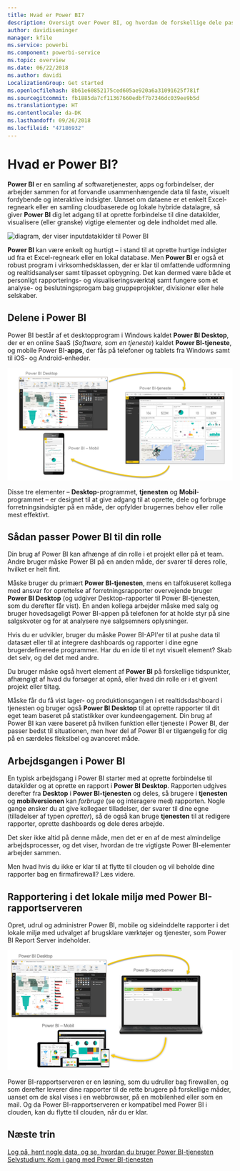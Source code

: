 ```yaml
---
title: Hvad er Power BI?
description: Oversigt over Power BI, og hvordan de forskellige dele passer sammen – Power BI Desktop, Power BI-tjeneste, Power BI Mobil, rapportserver, Power BI Embedded.
author: davidiseminger
manager: kfile
ms.service: powerbi
ms.component: powerbi-service
ms.topic: overview
ms.date: 06/22/2018
ms.author: davidi
LocalizationGroup: Get started
ms.openlocfilehash: 8b61e60852175ced605ae920a6a31091625f781f
ms.sourcegitcommit: fb1885da7cf11367660edbf7b7346dc039ee9b5d
ms.translationtype: HT
ms.contentlocale: da-DK
ms.lasthandoff: 09/26/2018
ms.locfileid: "47186932"
---
```

# <a name="what-is-power-bi"></a>Hvad er Power BI?
**Power BI** er en samling af softwaretjenester, apps og forbindelser, der arbejder sammen for at forvandle usammenhængende data til faste, visuelt fordybende og interaktive indsigter. Uanset om dataene er et enkelt Excel-regneark eller en samling cloudbaserede og lokale hybride datalagre, så giver **Power BI** dig let adgang til at oprette forbindelse til dine datakilder, visualisere (eller granske) vigtige elementer og dele indholdet med alle.

![diagram, der viser inputdatakilder til Power BI](media/power-bi-overview/power-bi-input.png)

**Power BI** kan være enkelt og hurtigt – i stand til at oprette hurtige indsigter ud fra et Excel-regneark eller en lokal database. Men **Power BI** er også et robust program i virksomhedsklassen, der er klar til omfattende udformning og realtidsanalyser samt tilpasset opbygning. Det kan dermed være både et personligt rapporterings- og visualiseringsværktøj samt fungere som et analyse- og beslutningsprogam bag gruppeprojekter, divisioner eller hele selskaber.

## <a name="the-parts-of-power-bi"></a>Delene i Power BI
Power BI består af et desktopprogram i Windows kaldet **Power BI Desktop**, der er en online SaaS (*Software, som en tjeneste*) kaldet **Power BI-tjeneste**, og mobile Power BI-**apps**, der fås på telefoner og tablets fra Windows samt til iOS- og Android-enheder.

![Power BI Desktop, tjeneste, mobil](media/power-bi-overview/power-bi-blocks.png)

Disse tre elementer – **Desktop**-programmet, **tjenesten** og **Mobil**-programmet – er designet til at give adgang til at oprette, dele og forbruge forretningsindsigter på en måde, der opfylder brugernes behov eller rolle mest effektivt.

## <a name="how-power-bi-matches-your-role"></a>Sådan passer Power BI til din rolle
Din brug af Power BI kan afhænge af din rolle i et projekt eller på et team. Andre bruger måske Power BI på en anden måde, der svarer til deres rolle, hvilket er helt fint.

Måske bruger du primært **Power BI-tjenesten**, mens en talfokuseret kollega med ansvar for oprettelse af forretningsrapporter overvejende bruger **Power BI Desktop** (og udgiver Desktop-rapporter til Power BI-tjenesten, som du derefter får vist). En anden kollega arbejder måske med salg og bruger hovedsageligt Power BI-appen på telefonen for at holde styr på sine salgskvoter og for at analysere nye salgsemners oplysninger.

Hvis du er udvikler, bruger du måske Power BI-API'er til at pushe data til datasæt eller til at integrere dashboards og rapporter i dine egne brugerdefinerede programmer. Har du en ide til et nyt visuelt element? Skab det selv, og del det med andre.  

Du bruger måske også hvert element af **Power BI** på forskellige tidspunkter, afhængigt af hvad du forsøger at opnå, eller hvad din rolle er i et givent projekt eller tiltag.

Måske får du få vist lager- og produktionsgangen i et realtidsdashboard i tjenesten og bruger også **Power BI Desktop** til at oprette rapporter til dit eget team baseret på statistikker over kundeengagement. Din brug af Power BI kan være baseret på hvilken funktion eller tjeneste i Power BI, der passer bedst til situationen, men hver del af Power BI er tilgængelig for dig på en særdeles fleksibel og avanceret måde.

## <a name="the-flow-of-work-in-power-bi"></a>Arbejdsgangen i Power BI
En typisk arbejdsgang i Power BI starter med at oprette forbindelse til datakilder og at oprette en rapport i **Power BI Desktop**. Rapporten udgives derefter fra **Desktop** i **Power BI-tjenesten** og deles, så brugere i **tjenesten** og **mobilversionen** kan *forbruge* (se og interagere med) rapporten.
Nogle gange ønsker du at give kollegaer tilladelser, der svarer til dine egne (tilladelser af typen *opretter*), så de også kan bruge **tjenesten** til at redigere rapporter, oprette dashboards og dele deres arbejde.

Det sker ikke altid på denne måde, men det er en af de mest almindelige arbejdsprocesser, og det viser, hvordan de tre vigtigste Power BI-elementer arbejder sammen.

Men hvad hvis du ikke er klar til at flytte til clouden og vil beholde dine rapporter bag en firmafirewall?  Læs videre.

## <a name="on-premises-reporting-with-power-bi-report-server"></a>Rapportering i det lokale miljø med Power BI-rapportserveren
Opret, udrul og administrer Power BI, mobile og sideinddelte rapporter i det lokale miljø med udvalget af brugsklare værktøjer og tjenester, som Power BI Report Server indeholder.

![diagram til det lokale miljø](media/power-bi-overview/power-bi-report-server2.png)

Power BI-rapportserveren er en løsning, som du udruller bag firewallen, og som derefter leverer dine rapporter til de rette brugere på forskellige måder, uanset om de skal vises i en webbrowser, på en mobilenhed eller som en mail. Og da Power BI-rapportserveren er kompatibel med Power BI i clouden, kan du flytte til clouden, når du er klar.

## <a name="next-steps"></a>Næste trin
[Log på, hent nogle data, og se, hvordan du bruger Power BI-tjenesten](consumer/end-user-experience.md)   
[Selvstudium: Kom i gang med Power BI-tjenesten](service-get-started.md)
